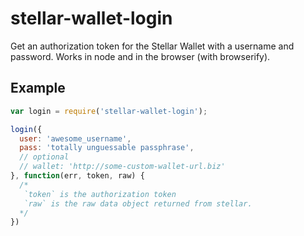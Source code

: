 # stellar-wallet-login

Get an authorization token for the Stellar Wallet with a username and
password. Works in node and in the browser (with browserify).

## Example

```js
var login = require('stellar-wallet-login');

login({
  user: 'awesome_username',
  pass: 'totally unguessable passphrase',
  // optional
  // wallet: 'http://some-custom-wallet-url.biz'
}, function(err, token, raw) {
  /*
   `token` is the authorization token
   `raw` is the raw data object returned from stellar.
  */
})
```
